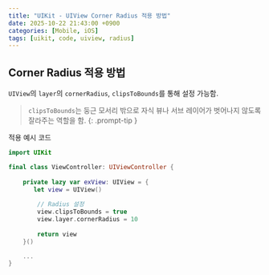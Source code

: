 ```yaml
---
title: "UIKit - UIView Corner Radius 적용 방법"
date: 2025-10-22 21:43:00 +0900
categories: [Mobile, iOS]
tags: [uikit, code, uiview, radius]
---
```


## **Corner Radius 적용 방법**
`UIView`의 `layer`의 `cornerRadius`, `clipsToBounds`를 통해 설정 가능함.

> `clipsToBounds`는 둥근 모서리 밖으로 자식 뷰나 서브 레이어가 벗어나지 않도록 잘라주는 역할을 함.
{: .prompt-tip }

적용 예시 코드
```swift
import UIKit

final class ViewController: UIViewController {
    
    private lazy var exView: UIView = {
       let view = UIView()
        
        // Radius 설정
        view.clipsToBounds = true
        view.layer.cornerRadius = 10
        
        return view
    }()

    ...
}
```